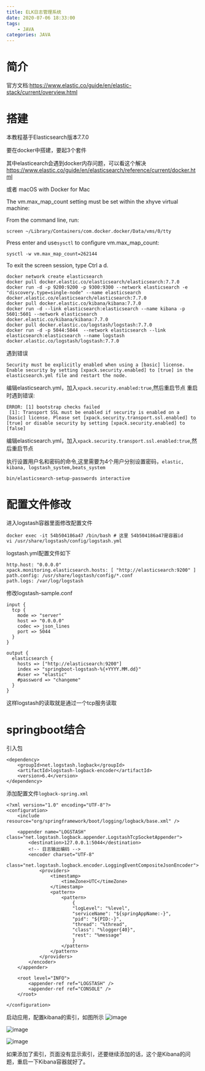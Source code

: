 ```yaml
---
title: ELK日志管理系统
date: 2020-07-06 18:33:00
tags:
    - JAVA
categories: JAVA
---
```


# 简介
官方文档:https://www.elastic.co/guide/en/elastic-stack/current/overview.html

# 搭建
本教程基于Elasticsearch版本7.7.0


要在docker中搭建，要起3个套件

其中elasticearch会遇到docker内存问题，可以看这个解决
https://www.elastic.co/guide/en/elasticsearch/reference/current/docker.html

或者
macOS with Docker for Mac

The vm.max_map_count setting must be set within the xhyve virtual machine:

From the command line, run:

```
screen ~/Library/Containers/com.docker.docker/Data/vms/0/tty
```

Press enter and use`sysctl` to configure vm.max_map_count:
```
sysctl -w vm.max_map_count=262144
```
To exit the screen session, type Ctrl a d.

```
docker network create elasticsearch
docker pull docker.elastic.co/elasticsearch/elasticsearch:7.7.0
docker run -d -p 9200:9200 -p 9300:9300 --network elasticsearch -e "discovery.type=single-node" --name elasticsearch docker.elastic.co/elasticsearch/elasticsearch:7.7.0
docker pull docker.elastic.co/kibana/kibana:7.7.0
docker run -d --link elasticsearch:elasticsearch --name kibana -p 5601:5601 --network elasticsearch docker.elastic.co/kibana/kibana:7.7.0
docker pull docker.elastic.co/logstash/logstash:7.7.0
docker run -d -p 5044:5044  --network elasticsearch --link elasticsearch:elasticsearch --name logstash docker.elastic.co/logstash/logstash:7.7.0
```


遇到错误
```
Security must be explicitly enabled when using a [basic] license. Enable security by setting [xpack.security.enabled] to [true] in the elasticsearch.yml file and restart the node.
```
编辑elasticsearch.yml，加入``xpack.security.enabled:true``,然后重启节点
重启时遇到错误:
```
ERROR: [1] bootstrap checks failed
 [1]: Transport SSL must be enabled if security is enabled on a [basic] license. Please set [xpack.security.transport.ssl.enabled] to [true] or disable security by setting [xpack.security.enabled] to [false]
 ```
编辑elasticsearch.yml，加入``xpack.security.transport.ssl.enabled:true``,然后重启节点

执行设置用户名和密码的命令,这里需要为4个用户分别设置密码，``elastic, kibana, logstash_system,beats_system``

```
bin/elasticsearch-setup-passwords interactive
```

# 配置文件修改
进入logstash容器里面修改配置文件
```
docker exec -it 54b504186a47 /bin/bash # 这里 54b504186a47是容器id
vi /usr/share/logstash/config/logstash.yml
```

logstash.yml配置文件如下
```
http.host: "0.0.0.0"
xpack.monitoring.elasticsearch.hosts: [ "http://elasticsearch:9200" ]
path.config: /usr/share/logstash/config/*.conf
path.logs: /var/log/logstash
```
修改logstash-sample.conf
```
input {
  tcp {
    mode => "server"
    host => "0.0.0.0"
    codec => json_lines
    port => 5044
  }
}

output {
  elasticsearch {
    hosts => ["http://elasticsearch:9200"]
    index => "springboot-logstash-%{+YYYY.MM.dd}"
    #user => "elastic"
    #password => "changeme"
  }
}
```
这样logstash的读取就是通过一个tcp服务读取

# springboot结合

引入包
```
<dependency>
    <groupId>net.logstash.logback</groupId>
    <artifactId>logstash-logback-encoder</artifactId>
    <version>6.4</version>
</dependency>
```
添加配置文件``logback-spring.xml``
```
<?xml version="1.0" encoding="UTF-8"?>
<configuration>
    <include resource="org/springframework/boot/logging/logback/base.xml" />

    <appender name="LOGSTASH" class="net.logstash.logback.appender.LogstashTcpSocketAppender">
        <destination>127.0.0.1:5044</destination>
        <!-- 日志输出编码 -->
        <encoder charset="UTF-8"
                 class="net.logstash.logback.encoder.LoggingEventCompositeJsonEncoder">
            <providers>
                <timestamp>
                    <timeZone>UTC</timeZone>
                </timestamp>
                <pattern>
                    <pattern>
                        {
                        "logLevel": "%level",
                        "serviceName": "${springAppName:-}",
                        "pid": "${PID:-}",
                        "thread": "%thread",
                        "class": "%logger{40}",
                        "rest": "%message"
                        }
                    </pattern>
                </pattern>
            </providers>
        </encoder>
    </appender>

    <root level="INFO">
        <appender-ref ref="LOGSTASH" />
        <appender-ref ref="CONSOLE" />
    </root>

</configuration>
```
启动应用，配置kibana的索引，如图所示
![image](http://www.strongsickcat.com:7014/file/dinghuang-blog-picture/WechatIMG469.png)

![image](http://www.strongsickcat.com:7014/file/dinghuang-blog-picture/WechatIMG470.png)

![image](http://www.strongsickcat.com:7014/file/dinghuang-blog-picture/WechatIMG471.png)

如果添加了索引，页面没有显示索引，还要继续添加的话，这个是Kibana的问题，重启一下Kibana容器就好了。
